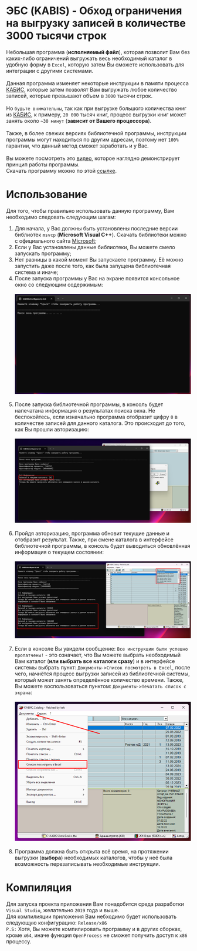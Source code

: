 # ЭБС (KABIS) - Обход ограничения на выгрузку записей в количестве 3000 тысячи строк
Небольшая программа (**исполняемый файл**), которая позволит Вам без каких-либо ограничений выгружать весь необходимый каталог в удобную форму в `Excel`, которую затем Вы сможете использовать для интеграции с другими системами.<br><br>
Данная программа изменяет некоторые инструкции в памяти процесса [КАБИС](http://kabis.kz/kabis.htm), которые затем позволят Вам выгружать любое количество записей, которые превышают объем в `3000` тысячи строк.<br><br>
Но `будьте внимательны`, так как при выгрузке большого количества книг из [КАБИС](http://kabis.kz/kabis.htm), к примеру, `20 000` тысяч книг, процесс выгрузки книг может занять около `~30 минут` (**зависит от Вашего процессора**).<br><br>
Также, в более свежих версиях библиотечной программы, инструкции программы могут находиться по другим адресам, поэтому нет `100%` гарантии, что данный метод сможет заработать и у Вас.<br><br>
Вы можете посмотреть это [видео](https://youtu.be/c6PRgXd_zcs), которое наглядно демонстрирует принцип работы программы.<br>
Скачать программу можно по этой [ссылке](https://github.com/kekekekkek/KABISExtractBypass/releases/download/v0.1/KABISExtractBypass.exe).

# Использование
Для того, чтобы правильно использовать данную программу, Вам необходимо следовать следующим шагам:
1. Для начала, у Вас должны быть установлены последние версии библиотек `msvcp` (**Microsoft Visual C++**). Скачать библиотеки можно с официального сайта [Microsoft](https://learn.microsoft.com/ru-ru/cpp/windows/latest-supported-vc-redist?view=msvc-170); 
2. Если у Вас установлены данные библиотеки, Вы можете смело запускать программу;
3. Нет разницы в какой момент Вы запускаете программу. Её можно запустить даже после того, как была запущена библиотечная система и иначе;
4. После запуска программы у Вас на экране появится консольное окно со следующим содержимым:<br><br>
![Screenshot_1](https://github.com/kekekekkek/KABISExtractBypass/blob/main/Images/Screenshot_1.png)<br><br>
5. После запуска библиотечной программы, в консоль будет напечатана информация о результатах поиска окна. Не беспокойтесь, если изначально программа отобразит цифру `0` в количестве записей для данного каталога. Это происходит до того, как Вы прошли авторизацию:<br><br>
![Screenshot_2](https://github.com/kekekekkek/KABISExtractBypass/blob/main/Images/Screenshot_2.png)<br><br>
6. Пройдя авторизацию, программа обновит текущие данные и отобразит результат. Также, при смене каталога в интерфейсе библиотечной программы, в консоль будет выводиться обновлённая информация о текущем состоянии:<br><br>
![Screenshot_3](https://github.com/kekekekkek/KABISExtractBypass/blob/main/Images/Screenshot_3.png)<br><br>
7. Если в консоле Вы увидели сообщение: `Все инструкции были успешно пропатчены!` - это означает, что Вы можете выбрать необходимый Вам каталог (**или выбрать все каталоги сразу**) и в интерфейсе системы выбрать пункт: `Документы->Список посмотреть в Excel`, после чего, начнётся процесс выгрузки записей из библиотечной системы, который может занять определённое количество времени. Также, Вы можете воспользоваться пунктом: `Документы->Печатать список с экрана`:<br><br>
![Screenshot_4](https://github.com/kekekekkek/KABISExtractBypass/blob/main/Images/Screenshot_4.png)<br><br>
8. Программа должна быть открыта всё время, на протяжении выгрузки (**выбора**) необходимых каталогов, чтобы у неё была возможность перезаписывать необходимые инструкции.

# Компиляция
Для запуска проекта приложения Вам понадобится среда разработки `Visual Studio`, желательно `2019` года и выше.<br>
Для компилияции приложения Вам небходимо будет использовать следующую конфигурацию: `Release/x86`<br>
`P.S:` Хотя, Вы можете компилировать программу и в других сборках, кроме `x64`, иначе функция `OpenProcess` не сможет получить доступ к `x86` процессу.
